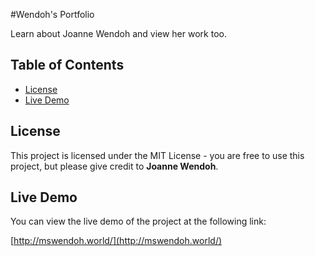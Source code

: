 #Wendoh's Portfolio

Learn about Joanne Wendoh and view her work too.

## Table of Contents

- [License](#license)
- [Live Demo](#live-demo)


## License

This project is licensed under the MIT License - you are free to use this project, but please give credit to **Joanne Wendoh**.

## Live Demo

You can view the live demo of the project at the following link:

[http://mswendoh.world/](http://mswendoh.world/)
